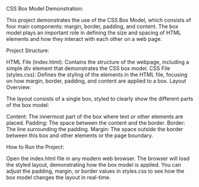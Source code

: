 CSS Box Model Demonstration:


This project demonstrates the use of the CSS Box Model, which consists of four main components: margin, border, padding, and content. The box model plays an important role in defining the size and spacing of HTML elements and how they interact with each other on a web page.

Project Structure:


HTML File (index.html): Contains the structure of the webpage, including a simple div element that demonstrates the CSS box model.
CSS File (styles.css): Defines the styling of the elements in the HTML file, focusing on how margin, border, padding, and content are applied to a box.
Layout Overview:


The layout consists of a single box, styled to clearly show the different parts of the box model:

Content: The innermost part of the box where text or other elements are placed.
Padding: The space between the content and the border.
Border: The line surrounding the padding.
Margin: The space outside the border between this box and other elements or the page boundary.

How to Run the Project:


Open the index.html file in any modern web browser.
The browser will load the styled layout, demonstrating how the box model is applied.
You can adjust the padding, margin, or border values in styles.css to see how the box model changes the layout in real-time.
